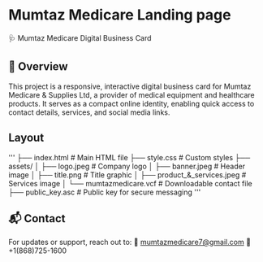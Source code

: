 # Mumtaz Medicare Landing page
🩺 Mumtaz Medicare Digital Business Card
## 📌 Overview

This project is a responsive, interactive digital business card for Mumtaz Medicare & Supplies Ltd, a provider of medical equipment and healthcare products. It serves as a compact online identity, enabling quick access to contact details, services, and social media links.

## Layout

'''
├── index.html              # Main HTML file
├── style.css               # Custom styles
├── assets/
│   ├── logo.jpeg           # Company logo
│   ├── banner.jpeg         # Header image
│   ├── title.png           # Title graphic
│   ├── product_&_services.jpeg  # Services image
│   └── mumtazmedicare.vcf  # Downloadable contact file
├── public_key.asc          # Public key for secure messaging
'''

## 📬 Contact

For updates or support, reach out to: 📧 mumtazmedicare7@gmail.com 📱 +1(868)725-1600
